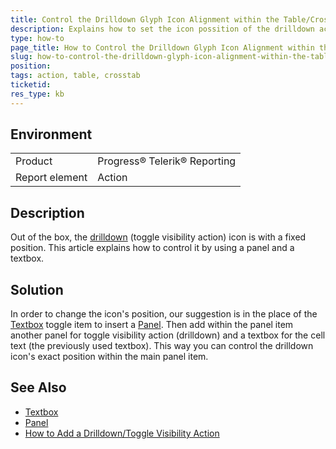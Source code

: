 ```yaml
---
title: Control the Drilldown Glyph Icon Alignment within the Table/Crosstab Cell
description: Explains how to set the icon possition of the drilldown action
type: how-to
page_title: How to Control the Drilldown Glyph Icon Alignment within the Table/Crosstab Cell
slug: how-to-control-the-drilldown-glyph-icon-alignment-within-the-table-crosstab-cell
position: 
tags: action, table, crosstab
ticketid: 
res_type: kb
---
```


## Environment
<table>
	<tbody>
		<tr>
			<td>Product</td>
			<td>Progress® Telerik® Reporting</td>
		</tr>
    <tr>
			<td>Report element</td>
			<td>Action</td>
		</tr>
	</tbody>
</table>


## Description
Out of the box, the [drilldown](./designing-reports-interactivity-how-to-add-drilldown-action) (toggle visibility action) icon is with a fixed position. 
This article explains how to control it by using a panel and a textbox.


## Solution
In order to change the icon's position, our suggestion is in the place of the [Textbox](./report-items-text-box) toggle item to insert a [Panel](./report-items-panel). 
Then add within the panel item another panel for toggle visibility action (drilldown) and a textbox for the cell text (the previously used textbox). 
This way you can control the drilldown icon's exact position within the main panel item.

## See Also
- [Textbox](./report-items-text-box)
- [Panel](./report-items-panel)
- [How to Add a Drilldown/Toggle Visibility Action](./designing-reports-interactivity-how-to-add-drilldown-action)
